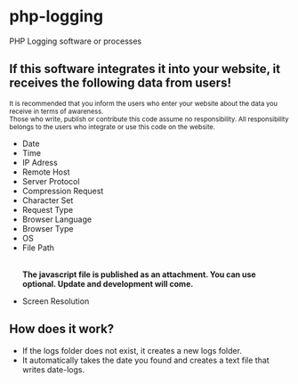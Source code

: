 # php-logging
PHP Logging software or processes

<h2>If this software integrates it into your website, it receives the following data from users!</h2>
<small>It is recommended that you inform the users who enter your website about the data you receive in terms of awareness.
</small><br>
<small>Those who write, publish or contribute this code assume no responsibility. All responsibility belongs to the users who integrate or use this code on the website.
</small>

<ul>
<li>Date</li>
<li>Time</li>
<li>IP Adress</li>
<li>Remote Host</li>
<li>Server Protocol</li>
<li>Compression Request</li>
<li>Character Set</li>
<li>Request Type</li>
<li>Browser Language</li>
<li>Browser Type</li>
<li>OS</li>
<li>File Path</li><br>

<b><p>The javascript file is published as an attachment. You can use optional. Update and development will come.
</p></b>
<li>Screen Resolution</li>
</ul>

<h2>How does it work?</h2>
<ul>
<li>If the logs folder does not exist, it creates a new logs folder.
</li>
<li>It automatically takes the date you found and creates a text file that writes date-logs.
</li>
</ul>
